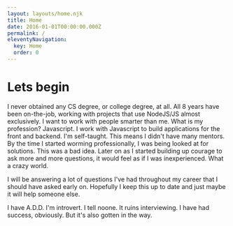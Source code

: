 ```yaml
---
layout: layouts/home.njk
title: Home
date: 2016-01-01T00:00:00.000Z
permalink: /
eleventyNavigation:
  key: Home
  order: 0
---
```

# Lets begin

I never obtained any CS degree, or college degree, at all. All 8 years have been on-the-job, working with projects that use NodeJS/JS almost exclusively. I want to work with people smarter than me.
What is my profession? Javascript. I work with Javascript to build applications for the front and backend. I'm self-taught. This means I didn't have many mentors. By the time I started worming professionally, I was being looked at for solutions. This was a bad idea. Later on as I started building up courage to ask more and more questions, it would feel as if I was inexperienced. What a crazy world.

I will be answering a lot of questions I've had throughout my career that I should have asked early on. Hopefully I keep this up to date and just maybe it will help someone else.

I have A.D.D. I'm introvert. I tell noone. It ruins interviewing. I have had success, obviously. But it's also gotten in the way.
